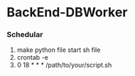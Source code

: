 # BackEnd-DBWorker

### Schedular
1. make python file start sh file
2. crontab -e
3. 0 18 * * * /path/to/your/script.sh